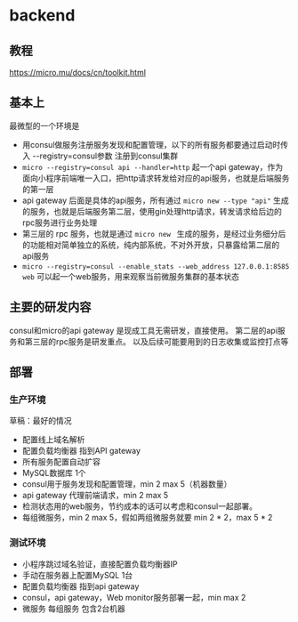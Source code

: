 # backend

## 教程
https://micro.mu/docs/cn/toolkit.html

## 基本上
最微型的一个环境是
- 用consul做服务注册服务发现和配置管理，以下的所有服务都要通过启动时传入 --registry=consul参数 注册到consul集群
- `micro --registry=consul api --handler=http` 起一个api gateway，作为面向小程序前端唯一入口，把http请求转发给对应的api服务，也就是后端服务的第一层
- api gateway 后面是具体的api服务，所有通过 `micro new --type "api"` 生成的服务，也就是后端服务第二层，使用gin处理http请求，转发请求给后边的rpc服务进行业务处理
- 第三层的 rpc 服务，也就是通过 `micro new ` 生成的服务，是经过业务细分后的功能相对简单独立的系统，纯内部系统，不对外开放，只暴露给第二层的api服务
- `micro --registry=consul --enable_stats --web_address 127.0.0.1:8585 web` 可以起一个web服务，用来观察当前微服务集群的基本状态

## 主要的研发内容
consul和micro的api gateway 是现成工具无需研发，直接使用。
第二层的api服务和第三层的rpc服务是研发重点。
以及后续可能要用到的日志收集或监控打点等

## 部署
### 生产环境

草稿：最好的情况
- 配置线上域名解析
- 配置负载均衡器 指到API gateway
- 所有服务配置自动扩容
- MySQL数据库 1个
- consul用于服务发现和配置管理，min 2 max 5（机器数量）
- api gateway 代理前端请求，min 2 max 5
- 检测状态用的web服务，节约成本的话可以考虑和consul一起部署。
- 每组微服务，min 2 max 5，假如两组微服务就要 min 2 * 2，max 5 * 2

### 测试环境
- 小程序跳过域名验证，直接配置负载均衡器IP
- 手动在服务器上配置MySQL 1台
- 配置负载均衡器 指到api gateway
- consul，api gateway，Web monitor服务部署一起，min max 2
- 微服务 每组服务 包含2台机器

